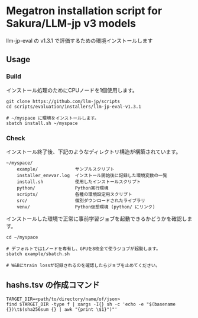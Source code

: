 # Megatron installation script for Sakura/LLM-jp v3 models

llm-jp-eval の v1.3.1 で評価するための環境インストールします

## Usage

### Build

インストール処理のためにCPUノードを1個使用します。

```shell
git clone https://github.com/llm-jp/scripts
cd scripts/evaluation/installers/llm-jp-eval-v1.3.1

# ~/myspace に環境をインストールします。
sbatch install.sh ~/myspace
```

### Check

インストール終了後、下記のようなディレクトリ構造が構築されています。

```
~/myspace/
    example/              サンプルスクリプト
    installer_envvar.log  インストール開始後に記録した環境変数の一覧
    install.sh            使用したインストールスクリプト
    python/               Python実行環境
    scripts/              各種の環境設定用スクリプト
    src/                  個別ダウンロードされたライブラリ
    venv/                 Python仮想環境 (python/ にリンク)
```

インストールした環境で正常に事前学習ジョブを起動できるかどうかを確認します。

```shell
cd ~/myspace

# デフォルトでは1ノードを専有し、GPUを8枚全て使うジョブが起動します。
sbatch example/sbatch.sh

# W&Bにtrain lossが記録されるのを確認したらジョブを止めてください。
```

## hashs.tsv の作成コマンド
```shell
TARGET_DIR=<path/to/directory/name/of/json>
find $TARGET_DIR -type f | xargs -I{} sh -c 'echo -e "$(basename {})\t$(sha256sum {} | awk "{print \$1}")"'
```